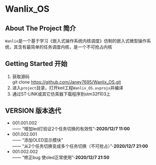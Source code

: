 # Wanlix_OS
## About The Project 简介
`Wanlix`是一个基于学习《嵌入式操作系统内核调度》仿制的嵌入式微型操作系统，其含有最简单的任务调度内核，是一个不可抢占内核

## Getting Started 开始
1. 获取源码  
git clone https://github.com/Janey7695/Wanlix_OS.git
2. 进入`project`目录，打开keil工程`Wanlix_OS.uvprojx`并编译
3. 通过ST-LINK或其它仿真器下载程序到stm32f103上

## VERSION 版本迭代
* 001.001.002   
—— “增加led灯验证2个任务切换的有效性”-__2020/12/7 11:00__
* 001.002.001  
—— “添加OLED显示模块”  
—— “从2个任务切换变成多个任务切换（不可抢占）”-__2020/12/7 21:00__
* 001.002.002  
—— “修正bug 使oled正常使用”-__2020/12/7 21:50__

